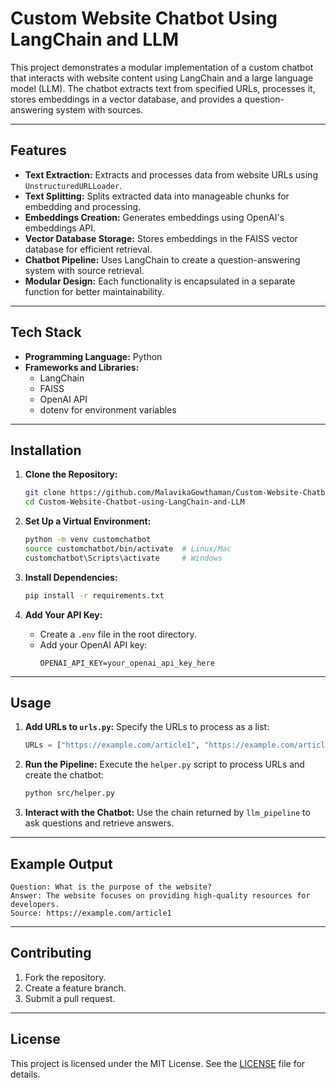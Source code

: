 # Custom Website Chatbot Using LangChain and LLM

This project demonstrates a modular implementation of a custom chatbot that interacts with website content using LangChain and a large language model (LLM). The chatbot extracts text from specified URLs, processes it, stores embeddings in a vector database, and provides a question-answering system with sources.

---

## Features

- **Text Extraction:** Extracts and processes data from website URLs using `UnstructuredURLLoader`.
- **Text Splitting:** Splits extracted data into manageable chunks for embedding and processing.
- **Embeddings Creation:** Generates embeddings using OpenAI's embeddings API.
- **Vector Database Storage:** Stores embeddings in the FAISS vector database for efficient retrieval.
- **Chatbot Pipeline:** Uses LangChain to create a question-answering system with source retrieval.
- **Modular Design:** Each functionality is encapsulated in a separate function for better maintainability.

---

## Tech Stack

- **Programming Language:** Python
- **Frameworks and Libraries:**
  - LangChain
  - FAISS
  - OpenAI API
  - dotenv for environment variables

---


## Installation

1. **Clone the Repository:**
   ```bash
   git clone https://github.com/MalavikaGowthaman/Custom-Website-Chatbot-using-LangChain-and-LLM.git
   cd Custom-Website-Chatbot-using-LangChain-and-LLM
   ```

2. **Set Up a Virtual Environment:**
   ```bash
   python -m venv customchatbot
   source customchatbot/bin/activate  # Linux/Mac
   customchatbot\Scripts\activate     # Windows
   ```

3. **Install Dependencies:**
   ```bash
   pip install -r requirements.txt
   ```

4. **Add Your API Key:**
   - Create a `.env` file in the root directory.
   - Add your OpenAI API key:
     ```plaintext
     OPENAI_API_KEY=your_openai_api_key_here
     ```

---

## Usage

1. **Add URLs to `urls.py`:**
   Specify the URLs to process as a list:
   ```python
   URLs = ["https://example.com/article1", "https://example.com/article2"]
   ```

2. **Run the Pipeline:**
   Execute the `helper.py` script to process URLs and create the chatbot:
   ```bash
   python src/helper.py
   ```

3. **Interact with the Chatbot:**
   Use the chain returned by `llm_pipeline` to ask questions and retrieve answers.

---

## Example Output

```plaintext
Question: What is the purpose of the website?
Answer: The website focuses on providing high-quality resources for developers.
Source: https://example.com/article1
```

---

## Contributing

1. Fork the repository.
2. Create a feature branch.
3. Submit a pull request.

---

## License

This project is licensed under the MIT License. See the [LICENSE](LICENSE) file for details.
